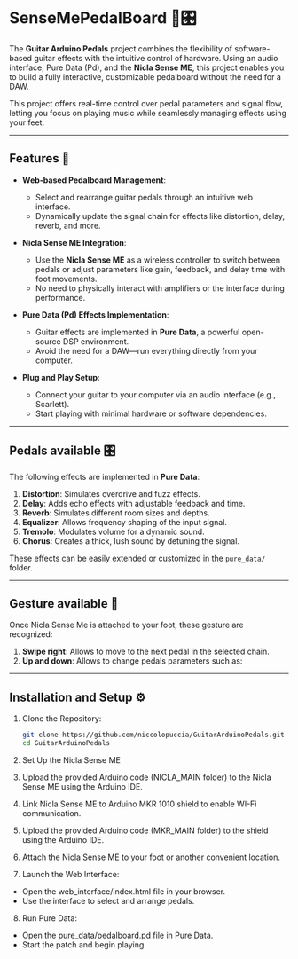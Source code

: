# SenseMePedalBoard 🎸🎛️

The **Guitar Arduino Pedals** project combines the flexibility of software-based guitar effects with the intuitive control of hardware. Using an audio interface, Pure Data (Pd), and the **Nicla Sense ME**, this project enables you to build a fully interactive, customizable pedalboard without the need for a DAW. 

This project offers real-time control over pedal parameters and signal flow, letting you focus on playing music while seamlessly managing effects using your feet.

---

## Features 🚀

- **Web-based Pedalboard Management**:
  - Select and rearrange guitar pedals through an intuitive web interface.
  - Dynamically update the signal chain for effects like distortion, delay, reverb, and more.

- **Nicla Sense ME Integration**:
  - Use the **Nicla Sense ME** as a wireless controller to switch between pedals or adjust parameters like gain, feedback, and delay time with foot movements.
  - No need to physically interact with amplifiers or the interface during performance.

- **Pure Data (Pd) Effects Implementation**:
  - Guitar effects are implemented in **Pure Data**, a powerful open-source DSP environment.
  - Avoid the need for a DAW—run everything directly from your computer.

- **Plug and Play Setup**:
  - Connect your guitar to your computer via an audio interface (e.g., Scarlett).
  - Start playing with minimal hardware or software dependencies.

---


## Pedals available 🎛️

The following effects are implemented in **Pure Data**:
1. **Distortion**: Simulates overdrive and fuzz effects.
2. **Delay**: Adds echo effects with adjustable feedback and time.
3. **Reverb**: Simulates different room sizes and depths.
4. **Equalizer**: Allows frequency shaping of the input signal.
5. **Tremolo**: Modulates volume for a dynamic sound.
6. **Chorus**: Creates a thick, lush sound by detuning the signal.

These effects can be easily extended or customized in the `pure_data/` folder.

---

## Gesture available 👟
Once Nicla Sense Me is attached to your foot, these gesture are recognized:
1. **Swipe right**: Allows to move to the next pedal in the selected chain.
2. **Up and down**: Allows to change pedals parameters such as: 

---

## Installation and Setup ⚙️
1. Clone the Repository:
   
   ```bash
   git clone https://github.com/niccolopuccia/GuitarArduinoPedals.git
   cd GuitarArduinoPedals
   ```
3. Set Up the Nicla Sense ME
4. Upload the provided Arduino code (NICLA_MAIN folder) to the Nicla Sense ME using the Arduino IDE.
5. Link Nicla Sense ME to Arduino MKR 1010 shield to enable WI-Fi communication.
6. Upload the provided Arduino code (MKR_MAIN folder) to the shield using the Arduino IDE.
7. Attach the Nicla Sense ME to your foot or another convenient location.
8. Launch the Web Interface:
  - Open the web_interface/index.html file in your browser.
  - Use the interface to select and arrange pedals.
8. Run Pure Data:
  - Open the pure_data/pedalboard.pd file in Pure Data.
  - Start the patch and begin playing.



